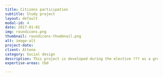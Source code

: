 ```yaml
---
title: Citizens participation
subtitle: Study project
layout: default
modal-id: 4
date: 2017-01-01
img: roundicons.png
thumbnail: roundicons-thumbnail.png
alt: image-alt
project-date:
client: Altena
category: Social design
description: This project is developed during the elective ??? as a group assignment. Lorem ipsum dolor sit amet, usu cu alterum nominavi lobortis. At duo novum diceret. Tantas apeirian vix et, usu sanctus postulant inciderint ut, populo diceret necessitatibus in vim. Cu eum dicam feugiat noluisse.
expertise-areas: tbd

---
```

